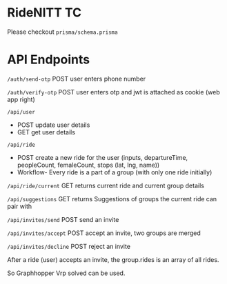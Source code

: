 # RideNITT TC
Please checkout `prisma/schema.prisma`

# API Endpoints

`/auth/send-otp` POST user enters phone number

`/auth/verify-otp` POST user enters otp and jwt is attached as cookie (web app right)

`/api/user`
- POST update user details
- GET get user details

`/api/ride`
- POST create a new ride for the user (inputs, departureTime, peopleCount, femaleCount, stops (lat, lng, name))
- Workflow- Every ride is a part of a group (with only one ride initially)

`/api/ride/current` GET returns current ride and current group details

`/api/suggestions` GET returns Suggestions of groups the current ride can pair with

`/api/invites/send` POST send an invite

`/api/invites/accept` POST accept an invite, two groups are merged

`/api/invites/decline` POST reject an invite

After a ride (user) accepts an invite, the group.rides is an array of all rides.

So Graphhopper Vrp solved can be used.